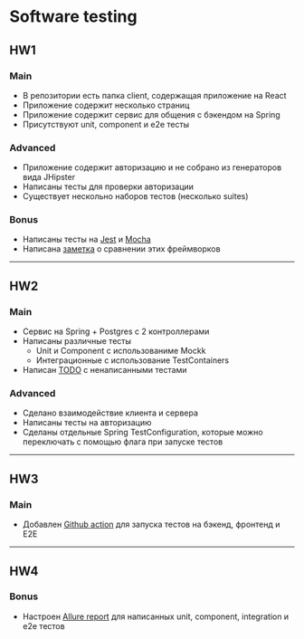 # Software testing

## HW1

### Main

* В репозитории есть папка client, содержащая приложение на React
* Приложение содержит несколько страниц
* Приложение содержит сервис для общения с бэкендом на Spring
* Присутствуют unit, component и e2e тесты

### Advanced
* Приложение содержит авторизацию и не собрано из генераторов вида JHipster
* Написаны тесты для проверки авторизации
* Существует нескольно наборов тестов (несколько suites)

### Bonus
* Написаны тесты на [Jest](client/src/components/utils/Utils.jest.test.js)
  и [Mocha](client/src/components/utils/Utils.mocha.js)
* Написана [заметка](client/comparison.md) о сравнении этих фреймворков

---

## HW2

### Main
* Сервис на Spring + Postgres c 2 контроллерами
* Написаны различные тесты
    * Unit и Component с использованиме Mockk
    * Интеграционные с использование TestContainers
* Написан [TODO](server/TODO.md) с ненаписанными тестами

### Advanced
* Сделано взаимодействие клиента и сервера
* Написаны тесты на авторизацию
* Сделаны отдельные Spring TestConfiguration, которые можно переключать с помощью флага при запуске тестов
---

## HW3

### Main
* Добавлен [Github action](.github/workflows/tests.yml) для запуска тестов на бэкенд, фронтенд и E2E
---

## HW4

### Bonus
* Настроен [Allure report](https://dogzik.github.io/software-testing) для написанных unit, component, integration и e2e тестов

